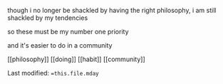  though i no longer be shackled by having the right philosophy, i am still shackled by my tendencies  
  
so these must be my number one priority   
    
and it's easier to do in a community  
  

[[philosophy]]
[[doing]]
[[habit]]
[[community]]


Last modified: `=this.file.mday`